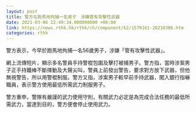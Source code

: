 ```yaml
---
layout: post
title: 警方在跑馬地拘捕一名男子　涉嫌管有攻擊性武器
date: 2021-03-06 22:49:34.000000000 +08:00
link: https://news.rthk.hk/rthk/ch/component/k2/1579161-20210306.htm
categories: rthk
---
```


警方表示，今早於跑馬地拘捕一名56歲男子，涉嫌「管有攻擊性武器」。

網上流傳短片，顯示多名警員手持警棍包圍及擊打被捕男子。警方指，當時涉案男子正手持鐵棒不斷揮動及大聲尖叫，警員上前發出警告，要求對方放下武器，但他無視警告，所以用警棍制服。警方又指，涉案男子較早前手持武器，闖入銀行指嚇職員，表示警方使用最低所需武力制服男子。

警方重申，警隊有嚴謹的武力使用守則，有關武力必定是為完成合法任務的最低所需武力，當達到目的，警方便會停止使用武力。
